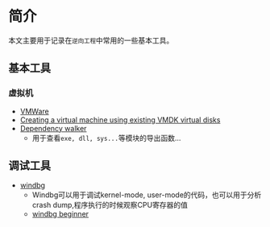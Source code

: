 # 简介

本文主要用于记录在`逆向工程`中常用的一些基本工具。

## 基本工具

### 虚拟机

* [VMWare](https://www.vmware.com/products/workstation-pro/workstation-pro-evaluation.html)
* [Creating a virtual machine using existing VMDK virtual disks](https://kb.vmware.com/s/article/2010196)
* [Dependency walker](https://www.dependencywalker.com/)
    * 用于查看`exe, dll, sys...`等模块的导出函数...
    
## 调试工具

* [windbg](https://docs.microsoft.com/en-us/windows-hardware/drivers/debugger/)
    * Windbg可以用于调试kernel-mode, user-mode的代码，也可以用于分析crash dump,程序执行的时候观察CPU寄存器的值
    * [windbg beginner](http://www.windbg.xyz/windbg/article/1-How-to-install-WinDbg)
